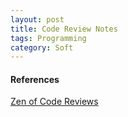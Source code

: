 ```yaml
---
layout: post
title: Code Review Notes
tags: Programming
category: Soft
---
```


#### References ####
[Zen of Code Reviews](https://www.simple-talk.com/dotnet/.net-framework/the-zen-of-code-reviews-best-practices/)  
